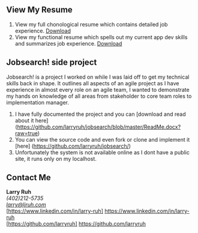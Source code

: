 ## View My Resume

1. View my full chonological resume which contains detailed job experience. [Download](https://github.com/larryruh/jobsearch/blob/master/LarryRuhMgmtResume2019.docx?raw=true)
2. View my functional resume which spells out my current app dev skills and summarizes job experience. [Download](https://github.com/larryruh/jobsearch/blob/master/LarryRuhResume2019.docx?raw=true)

## Jobsearch! side project

Jobsearch! is a project I worked on while I was laid off to get my technical skills back in shape. It outlines all aspects of an agile project as I have experience in almost every role on an agile team, I wanted to demonstrate my hands on knowledge of all areas from stakeholder to core team roles to implementation manager. 

1. I have fully documented the project and you can [download and read about it here] (https://github.com/larryruh/jobsearch/blob/master/ReadMe.docx?raw=true)
2. You can view the source code and even fork or clone and implement it [here] (https://github.com/larryruh/jobsearch/)
3. Unfortunately the system is not available online as I dont have a public site, it runs only on my localhost. 

## Contact Me

**Larry Ruh**<br/> 
*(402)212-5735*<br/> 
*larry@ljruh.com*<br/>
[https://www.linkedin.com/in/larry-ruh] https://www.linkedin.com/in/larry-ruh<br/>
[https://github.com/larryruh] https://github.com/larryruh<br/>
